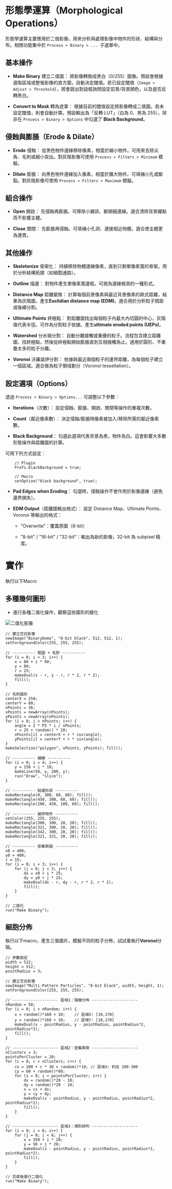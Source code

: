 # 形態學運算（Morphological Operations）
形態學運算主要應用於二值影像，用來分析與處理影像中物件的形狀、結構與分布。相關功能集中於 `Process > Binary > ... `子選單中。

## 基本操作
- **Make Binary** 建立二值圖：
將影像轉換成黑白（0/255）圖像。預設會根據選取區域或整張影像的直方圖，自動決定閾值。若已設定閾值（`Image > Adjust > Threshold`），將會跳出對話框詢問設定前景/背景顏色，以及是否反轉黑白。

- **Convert to Mask** 轉為遮罩：
根據目前的閾值設定將影像轉成二值圖。若未設定閾值，則會自動計算。預設輸出為「反轉 LUT」（白為 0、黑為 255），除非在 `Process > Binary > Options` 中勾選了 **Black Background**。

## 侵蝕與膨脹（Erode & Dilate）
- **Erode** 侵蝕：
從黑色物件邊緣移除像素，相當於縮小物件。可用來去除尖角、毛刺或細小突出。對灰階影像可使用 `Process > Filters > Minimum` 模擬。

- **Dilate** 膨脹：
向黑色物件邊緣加入像素，相當於擴大物件。可填補小孔或斷裂。對灰階影像可使用 `Process > Filters > Maximum` 模擬。

## 組合操作
- **Open** 開啟：
先侵蝕再膨脹。可移除小雜訊、斷開細連線。適合清除背景雜點而不影響主體。

- **Close** 關閉：
先膨脹再侵蝕。可填補小孔洞、連接相近物體。適合使主體更為連貫。

## 其他操作
- **Skeletonize** 骨架化：
持續移除物體邊緣像素，直到只剩單像素寬的骨架。用於分析結構拓撲（如細胞通路）。

- **Outline** 描邊：
對物件產生單像素寬邊框。可視為邊緣檢測的一種形式。

- **Distance Map** 距離變換：
計算每個前景像素與最近背景像素的歐式距離，結果為灰階圖，產生**Euclidian distance map (EDM)**。適合用於分析粒子間距或後續分割。

- **Ultimate Points** 終極點：
對距離圖找出每個粒子內最大內切圓的中心，灰階值代表半徑。可作為分割粒子依據。產生**ultimate eroded points (UEPs)**。


- **Watershed** 分水嶺分割：
自動分離接觸或重疊的粒子。流程包含建立距離圖、找終極點，然後從終極點開始膨脹直到互相接觸為止。適用於圓形、不重疊太多的粒子分離。

- **Voronoi** 沃羅諾伊分割：
依據與最近兩個粒子的邊界距離，為每個粒子建立一個區域。適合做為粒子領域劃分（Voronoi tessellation）。

## 設定選項（Options）
透過 `Process > Binary > Options...` 可調整以下參數：

- **Iterations**（次數）：
設定侵蝕、膨脹、開啟、關閉等操作的重複次數。

- **Count**（鄰近像素數）：
決定侵蝕/膨脹時像素被加入/移除所需的鄰近像素數。

- **Black Background**：
勾選此選項代表背景為黑，物件為白。這會影響大多數形態操作與距離圖的計算。

可用下列方式設定：

```
    // Plugin
    Prefs.blackBackground = true;

    // Macro
    setOption("black background", true);
```
- **Pad Edges when Eroding**：
勾選時，侵蝕操作不會作用於影像邊緣（避免邊界損失）。

- **EDM Output**（距離圖輸出格式）：
設定 Distance Map、Ultimate Points、Voronoi 等輸出的格式：

    - "Overwrite"：覆蓋原圖（8-bit）

    - "8-bit" / "16-bit" / "32-bit"：輸出為新的影像，32-bit 為 subpixel 精度。


# 實作
執行以下Macro


## 多種幾何圖形
- 進行各種二值化操作，觀察這些圖形的變化

![二值化影像](img/binary.png)

```ijm
// 建立空白影像
newImage("BinaryDemo", "8-bit black", 512, 512, 1);
setForegroundColor(255, 255, 255);

// ---------- 粗圓 + 毛刺 ----------
for (i = 0; i < 3; i++) {
    x = 80 + i * 60;
    y = 80;
    r = 25;
    makeOval(x - r, y - r, r * 2, r * 2);
    fill();
}

// 毛刺圓形
centerX = 250;
centerY = 80;
nPoints = 36;
xPoints = newArray(nPoints);
yPoints = newArray(nPoints);
for (i = 0; i < nPoints; i++) {
    angle = 2 * PI * i / nPoints;
    r = 25 + random() * 10;
    xPoints[i] = centerX + r * cos(angle);
    yPoints[i] = centerY + r * sin(angle);
}
makeSelection("polygon", xPoints, yPoints); fill();

// ---------- 細線 ----------
for (i = 0; i < 4; i++) {
    y = 150 + i * 10;
    makeLine(50, y, 200, y);
    run("Draw", "slice");
}

// ---------- 貼邊形狀 ----------
makeRectangle(0, 300, 60, 60); fill();
makeRectangle(450, 300, 60, 60); fill();
makeRectangle(200, 450, 100, 60); fill();

// ---------- 破碎物件 ----------
setColor(255, 255, 255);
makeRectangle(300, 300, 20, 20); fill();
makeRectangle(321, 300, 20, 20); fill();
makeRectangle(342, 300, 20, 20); fill();
makeRectangle(321, 321, 20, 20); fill();

// ---------- 密集群圓 ----------
x0 = 400;
y0 = 400;
r = 15;
for (i = 0; i < 3; i++) {
    for (j = 0; j < 3; j++) {
        dx = x0 + i * 25;
        dy = y0 + j * 25;
        makeOval(dx - r, dy - r, r * 2, r * 2);
        fill();
    }
}

// 二值化
run("Make Binary");

```
## 細胞分佈

執行以下macro，產生三張圖片，模擬不同的粒子分佈，試試看執行**Voronoi**分隔。


```ijm
// 參數設定
width = 512;
height = 512;
pointRadius = 3;

// 建立空白影像
newImage("Multi-Pattern Particles", "8-bit black", width, height, 1);
setForegroundColor(255, 255, 255);

// -------------------- 區域1：隨機分佈 --------------------
nRandom = 50;
for (i = 0; i < nRandom; i++) {
    x = random()*160 + 10;    // 區域X: [10,170]
    y = random()*160 + 10;    // 區域Y: [10,170]
    makeOval(x - pointRadius, y - pointRadius, pointRadius*2, pointRadius*2);
    fill();
}

// -------------------- 區域2：密集群聚 --------------------
nClusters = 3;
pointsPerCluster = 20;
for (c = 0; c < nClusters; c++) {
    cx = 200 + c * 30 + random()*10; // 區域X: 約在 200-300
    cy = 60 + random()*60;
    for (i = 0; i < pointsPerCluster; i++) {
        dx = random()*20 - 10;
        dy = random()*20 - 10;
        x = cx + dx;
        y = cy + dy;
        makeOval(x - pointRadius, y - pointRadius, pointRadius*2, pointRadius*2);
        fill();
    }
}

// -------------------- 區域3：規則排列 --------------------
for (i = 0; i < 6; i++) {
    for (j = 0; j < 6; j++) {
        x = 350 + i * 20;
        y = 50 + j * 20;
        makeOval(x - pointRadius, y - pointRadius, pointRadius*2, pointRadius*2);
        fill();
    }
}

// 完成後進行二值化
run("Make Binary");

```